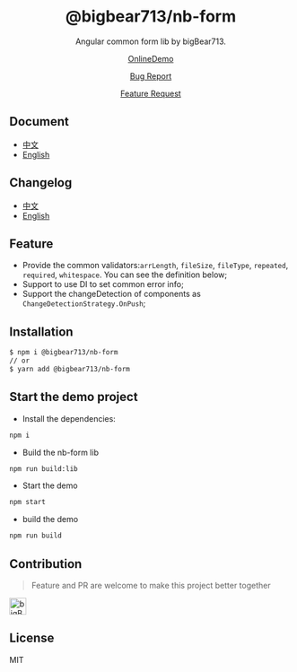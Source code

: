 <div align="center">

# @bigbear713/nb-form

Angular common form lib by bigBear713.

[OnlineDemo](https://bigBear713.github.io/nb-form/)

[Bug Report](https://github.com/bigBear713/nb-form/issues)

[Feature Request](https://github.com/bigBear713/nb-form/issues)

</div>

## Document
- [中文](https://github.com/bigBear713/nb-form/blob/master/projects/nb-form/README.md "文档 - 中文")
- [English](https://github.com/bigBear713/nb-form/blob/master/projects/nb-form/README.EN.md "English Document")

## Changelog
- [中文](https://github.com/bigBear713/nb-form/blob/master/projects/nb-form/CHANGELOG.md "更新日志 - 中文")
- [English](https://github.com/bigBear713/nb-form/blob/master/projects/nb-form/CHANGELOG.EN.md "Changelog - English")

## Feature
- Provide the common validators:`arrLength`, `fileSize`, `fileType`, `repeated`, `required`, `whitespace`. You can see the definition below;
- Support to use DI to set common error info;
- Support the changeDetection of components as `ChangeDetectionStrategy.OnPush`;

## Installation
```bash
$ npm i @bigbear713/nb-form
// or
$ yarn add @bigbear713/nb-form
```

## Start the demo project
- Install the dependencies:
```bash
npm i
```

- Build the nb-form lib
```bash
npm run build:lib
```

- Start the demo
```bash
npm start
```

- build the demo
```bash
npm run build
```

## Contribution
> Feature and PR are welcome to make this project better together

<a href="https://github.com/bigBear713" target="_blank"><img src="https://avatars.githubusercontent.com/u/12368900?v=4" alt="bigBear713" width="30px" height="30px"></a>

## License
MIT

